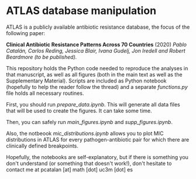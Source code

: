# ATLAS database manipulation

ATLAS is a publicly available antibiotic resistance database, the focus of the following paper:

**Clinical Antibiotic Resistance Patterns Across 70 Countries** (2020) *Pablo Catalán, Carlos Reding, Jessica Blair, Ivana Gudelj, Jon Iredell and Robert Beardmore (to be published).*

This repository holds the Python code needed to reproduce the analyses in that manuscript, as well as all figures (both in the main text as well as the Supplementary Material). Scripts are included as Python notebook (hopefully to help the reader follow the thread) and a separate *functions.py* file holds all necessary routines.

First, you should run *prepare_data.ipynb*. This will generate all data files that will be used to create the figures. It can take some time. 

Then, you can safely run *main_figures.ipynb* and *supp_figures.ipynb*.

Also, the notbeook *mic_distributions.ipynb* allows you to plot MIC distributions in ATLAS for every pathogen-antibiotic pair for which there are clinically defined breakpoints.

Hopefully, the notebooks are self-explanatory, but if there is something you don't understand (or something that doesn't work!), don't hesitate to contact me at pcatalan [at] math [dot] uc3m [dot] es

